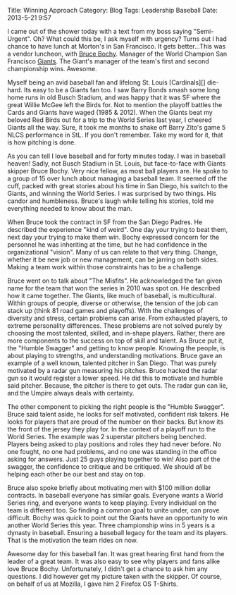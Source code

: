 Title: Winning Approach
Category: Blog 
Tags: Leadership Baseball 
Date: 2013-5-21 9:57

I came out of the shower today with a text from my boss saying "Semi-Urgent".  Oh?  What could this be, I ask myself with urgency?  Turns out I had chance to have lunch at Morton's in San Francisco. It gets better...This was a vendor luncheon, with [Bruce Bochy][]. Manager of the World Champion San Francisco [Giants][].  The Giant's manager of the team's first and second championship wins.  Awesome.

</p>
Myself being an avid baseball fan and lifelong St. Louis [Cardinals][] die-hard. Its easy to be a Giants fan too.  I saw Barry Bonds smash some long home runs in old Busch Stadium, and was happy that it was SF where the great Willie McGee left the Birds for. Not to mention the playoff battles the Cards and Giants have waged (1985 & 2012). When the Giants beat my beloved Red Birds out for a trip to the World Series last year, I cheered Giants all the way. Sure, it took me months to shake off Barry Zito's game 5 NLCS performance in StL.  If you don't remember.  Take my word for it, that is how pitching is done.

As you can tell I love baseball and for forty minutes today. I was in baseball heaven!  Sadly, not Busch Stadium in St. Louis, but face-to-face with Giants skipper Bruce Bochy.  Very nice fellow, as most ball players are.  He spoke to a group of 15 over lunch about managing a baseball team.  It seemed off the cuff, packed with great stories about his time in San Diego, his switch to the Giants, and winning the World Series.  I was surprised by two things.  His candor and humbleness.  Bruce's laugh while telling his stories, told me everything needed to know about the man.   

When Bruce took the contract in SF from the San Diego Padres. He described the experience "kind of weird".  One day your trying to beat them, next day your trying to make them win.  Bochy expressed concern for the personnel he was inheriting at the time, but he had confidence in the organizational "vision".  Many of us can relate to that very thing.  Change, whether it be new job or new management, can be jarring on both sides.  Making a team work within those constraints has to be a challenge.  

Bruce went on to talk about "The Misfits".  He acknowledged the fan given name for the team that won the series in 2010 was spot on. He described how it came together.  The Giants, like much of baseball, is multicultural.  Within groups of people, diverse or otherwise, the tension of the job can stack up (think 81 road games and playoffs).  With the challenges of diversity and stress, certain problems can arise.  From exhausted players, to extreme personality differences.  These problems are not solved purely by choosing the most talented, skilled, and in-shape players. Rather, there are more components to the success on top of skill and talent. As Bruce put it, the "Humble Swagger" and getting to know people.  Knowing the people, is about playing to strengths, and understanding motivations.  Bruce gave an example of a well known, talented pitcher in San Diego. That was purely motivated by a radar gun measuring his pitches. Bruce hacked the radar gun so it would register a lower speed.  He did this to motivate and humble said pitcher.  Because, the pitcher is there to get outs.  The radar gun can lie, and the Umpire always deals with certainty.

The other component to picking the right people is the "Humble Swagger".  Bruce said talent aside, he looks for self motivated, confident risk takers.  He looks for players that are proud of the number on their backs.  But know its the front of the jersey they play for. In the context of a playoff run to the World Series. The example was 2 superstar pitchers being benched. Players being asked to play positions and roles they had never before.  No one fought, no one had problems, and no one was standing in the office asking for answers.  Just 25 guys playing together to win!  Also part of the swagger, the confidence to critique and be critiqued.  We should *all* be helping each other be our best and stay on top.

Bruce also spoke briefly about motivating men with $100 million dollar contracts. In baseball everyone has similar goals.  Everyone wants a World Series ring, and everyone wants to keep playing.  Every individual on the team is different too. So finding a common goal to unite under, can prove difficult. Bochy was quick to point out the Giants have an opportunity to win another World Series this year.  Three championship wins in 5 years is a dynasty in baseball.  Ensuring a baseball legacy for the team and its players.  That is the motivation the team rides on now. 

Awesome day for this baseball fan.  It was great hearing first hand from the leader of a great team.  It was also easy to see why players and fans alike love Bruce Bochy.  Unfortunately, I didn't get a chance to ask him any questions.  I did however get my picture taken with the skipper.  Of course, on behalf of us at Mozilla, I gave him 2 Firefox OS T-Shirts. 


[Bruce Bochy]: http://en.wikipedia.org/wiki/Bruce_Bochy
[Cardinals]: http://stlouis.cardinals.mlb.com
[Giants]: http://sanfrancisco.giants.mlb.com

